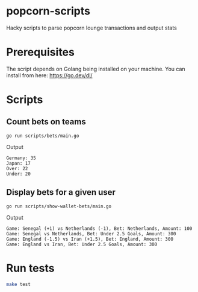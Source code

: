 # popcorn-scripts

Hacky scripts to parse popcorn lounge transactions and output stats

# Prerequisites

The script depends on Golang being installed on your machine. You can install from here: https://go.dev/dl/

# Scripts

## Count bets on teams

`go run scripts/bets/main.go`

Output

```text
Germany: 35
Japan: 17
Over: 22
Under: 20
```

## Display bets for a given user

`go run scripts/show-wallet-bets/main.go`

Output

```text
Game: Senegal (+1) vs Netherlands (-1), Bet: Netherlands, Amount: 100
Game: Senegal vs Netherlands, Bet: Under 2.5 Goals, Amount: 300
Game: England (-1.5) vs Iran (+1.5), Bet: England, Amount: 300
Game: England vs Iran, Bet: Under 2.5 Goals, Amount: 300
```

# Run tests

```bash
make test
```
